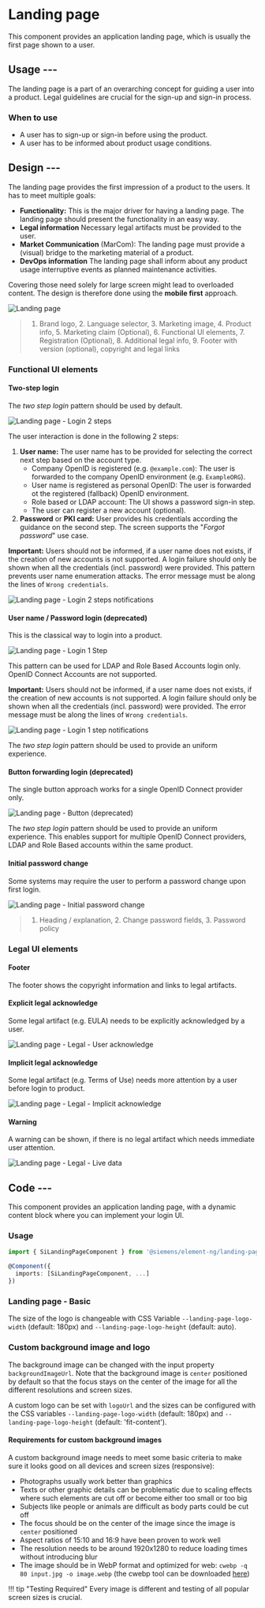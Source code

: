 # Landing page

This component provides an application landing page, which is usually the first
page shown to a user.

## Usage ---

The landing page is a part of an overarching concept for guiding a user into a
product. Legal guidelines are crucial for the sign-up and sign-in process.

### When to use

- A user has to sign-up or sign-in before using the product.
- A user has to be informed about product usage conditions.

## Design ---

The landing page provides the first impression of a product to the users. It has
to meet multiple goals:

- **Functionality:** This is the major driver for having a landing page. The
  landing page should present the functionality in an easy way.
- **Legal information** Necessary legal artifacts must be provided to the user.
- **Market Communication** (MarCom): The landing page must provide a (visual)
  bridge to the marketing material of a product.
- **DevOps information**  The landing page shall inform about any product
  usage interruptive events as planned maintenance activities.

Covering those need solely for large screen might lead to overloaded content.
The design is therefore done using the **mobile first** approach.

![Landing page](images/landing-page.png)

> 1. Brand logo, 2. Language selector, 3. Marketing image, 4. Product info, 5.
> Marketing claim (Optional), 6. Functional UI elements, 7. Registration
> (Optional), 8. Additional legal info, 9. Footer with version (optional), copyright and legal links

### Functional UI elements

#### Two-step login

The *two step login* pattern should be used by default.

![Landing page - Login 2 steps](images/landing-page-login-2-step.png)

The user interaction is done in the following 2 steps:

1. **User name:** The user name has to be provided for selecting the correct next
   step based on the account type.
     - Company OpenID is registered (e.g. `@example.com`): The user is forwarded
       to the company OpenID environment (e.g. `ExampleORG`).
     - User name is registered as personal OpenID: The user is forwarded ot the
       registered (fallback) OpenID environment.
     - Role based or LDAP account: The UI shows a password sign-in step.
     - The user can register a new account (optional).
2. **Password** or **PKI card:** User provides his credentials according the
   guidance on the second step. The screen supports the "*Forgot password*" use
   case.

**Important:** Users should not be informed, if a user name does not exists, if
the creation of new accounts is not supported. A login failure should only be
shown when all the credentials (incl. password) were provided. This pattern
prevents user name enumeration attacks. The error message must be along the
lines of `Wrong credentials`.

![Landing page - Login 2 steps notifications](images/landing-page-login-2-step-notifications.png)

#### User name / Password login (deprecated)

This is the classical way to login into a product.

![Landing page - Login 1 Step](images/landing-page-login-1-step.png)

This pattern can be used for LDAP and Role Based Accounts login only. OpenID
Connect Accounts are not supported.

**Important:** Users should not be informed, if a user name does not exists, if
the creation of new accounts is not supported. A login failure should only be
shown when all the credentials (incl. password) were provided. The error
message must be along the lines of `Wrong credentials`.

![Landing page - Login 1 step notifications](images/landing-page-login-1-step-notifications.png)

The *two step login* pattern should be used to provide an uniform experience.

#### Button forwarding login (deprecated)

The single button approach works for a single OpenID Connect provider only.

![Landing page - Button (deprecated)](images/landing-page-login-button.png)

The *two step login* pattern should be used to provide an uniform experience.
This enables support for multiple OpenID Connect providers, LDAP and Role Based
accounts within the same product.

#### Initial password change

Some systems may require the user to perform a password change upon first login.

![Landing page - Initial password change](images/landing-page-password-change.png)

> 1. Heading / explanation, 2. Change password fields, 3. Password policy

### Legal UI elements

#### Footer

The footer shows the copyright information and links to legal artifacts.

#### Explicit legal acknowledge

Some legal artifact (e.g. EULA) needs to be explicitly acknowledged by a user.

![Landing page - Legal - User acknowledge](images/landing-page-legal-user-acknowledge.png)

#### Implicit legal acknowledge

Some legal artifact (e.g. Terms of Use) needs more attention by a user before
login to product.

![Landing page - Legal - Implicit acknowledge](images/landing-page-legal-implicit-acknowledge.png)

#### Warning

A warning can be shown, if there is no legal artifact which needs immediate user
attention.

![Landing page - Legal - Live data](images/landing-page-legal-live-data.png)

## Code ---

This component provides an application landing page, with a dynamic content
block where you can implement your login UI.

### Usage

```ts
import { SiLandingPageComponent } from '@siemens/element-ng/landing-page';

@Component({
  imports: [SiLandingPageComponent, ...]
})
```

### Landing page - Basic

The size of the logo is changeable with CSS Variable `--landing-page-logo-width`
(default: 180px) and `--landing-page-logo-height` (default: auto).

<si-docs-component example="si-landing-page/si-landing-page" height="500"></si-docs-component>

### Custom background image and logo

The background image can be changed with the input property `backgroundImageUrl`.
Note that the background image is `center` positioned by default so that the
focus stays on the center of the image for all the different resolutions and
screen sizes.

A custom logo can be set with `logoUrl` and the sizes can be configured with the
CSS variables `--landing-page-logo-width` (default: 180px) and
`--landing-page-logo-height` (default: 'fit-content').

#### Requirements for custom background images

A custom background image needs to meet some basic criteria to make sure it looks good on all devices and screen sizes (responsive):

- Photographs usually work better than graphics
- Texts or other graphic details can be problematic due to scaling effects where such elements are cut off or become either too small or too big
- Subjects like people or animals are difficult as body parts could be cut off
- The focus should be on the center of the image since the image is `center` positioned
- Aspect ratios of 15:10 and 16:9 have been proven to work well
- The resolution needs to be around 1920x1280 to reduce loading times without introducing blur
- The image should be in WebP format and optimized for web: `cwebp -q 80 input.jpg -o image.webp`
  (the cwebp tool can be downloaded [here](https://developers.google.com/speed/webp/download))

!!! tip "Testing Required"
    Every image is different and testing of all popular screen sizes is crucial.

<si-docs-component example="si-landing-page/si-landing-page-custom" height="500"></si-docs-component>

<si-docs-api component="SiLandingPageComponent"></si-docs-api>

<si-docs-types></si-docs-types>
